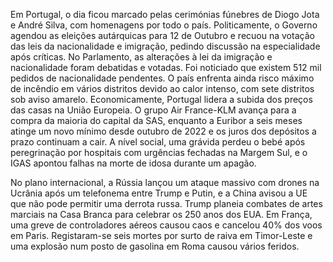 Em Portugal, o dia ficou marcado pelas cerimónias fúnebres de Diogo Jota e André Silva, com homenagens por todo o país. Politicamente, o Governo agendou as eleições autárquicas para 12 de Outubro e recuou na votação das leis da nacionalidade e imigração, pedindo discussão na especialidade após críticas. No Parlamento, as alterações à lei da imigração e nacionalidade foram debatidas e votadas. Foi noticiado que existem 512 mil pedidos de nacionalidade pendentes. O país enfrenta ainda risco máximo de incêndio em vários distritos devido ao calor intenso, com sete distritos sob aviso amarelo. Economicamente, Portugal lidera a subida dos preços das casas na União Europeia. O grupo Air France-KLM avança para a compra da maioria do capital da SAS, enquanto a Euribor a seis meses atinge um novo mínimo desde outubro de 2022 e os juros dos depósitos a prazo continuam a cair. A nível social, uma grávida perdeu o bebé após peregrinação por hospitais com urgências fechadas na Margem Sul, e o IGAS apontou falhas na morte de idosa durante um apagão.

No plano internacional, a Rússia lançou um ataque massivo com drones na Ucrânia após um telefonema entre Trump e Putin, e a China avisou a UE que não pode permitir uma derrota russa. Trump planeia combates de artes marciais na Casa Branca para celebrar os 250 anos dos EUA. Em França, uma greve de controladores aéreos causou caos e cancelou 40% dos voos em Paris. Registaram-se seis mortes por surto de raiva em Timor-Leste e uma explosão num posto de gasolina em Roma causou vários feridos.
